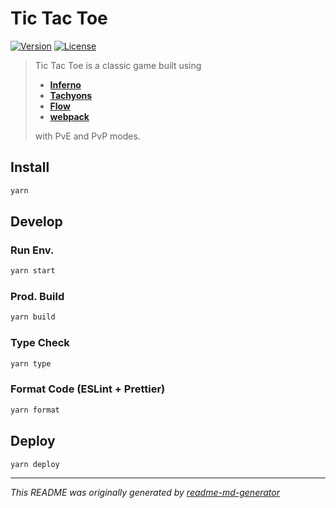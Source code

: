 # Tic Tac Toe
[![Version](https://img.shields.io/badge/dynamic/json?url=https://raw.githubusercontent.com/eldarlrd/tic-tac-toe/main/package.json&query=version&logo=git-extensions&label=version&labelColor=475569&color=0284c7)](https://github.com/eldarlrd/tic-tac-toe/blob/main/package.json)
[![License](https://img.shields.io/badge/dynamic/json?url=https://raw.githubusercontent.com/eldarlrd/tic-tac-toe/main/package.json&query=license&logo=open-source-initiative&logoColor=fff&label=license&labelColor=475569&color=c026d3)](https://github.com/eldarlrd/tic-tac-toe/blob/main/LICENSE)

> Tic Tac Toe is a classic game built using
> - **[Inferno](https://infernojs.org)**
> - **[Tachyons](https://tachyons.io)**
> - **[Flow](https://flow.org)**
> - **[webpack](https://webpack.js.org)**
>
> with PvE and PvP modes.

## Install
```sh
yarn
```
## Develop
### Run Env.
```sh
yarn start
```
### Prod. Build
```sh
yarn build
```
### Type Check
```sh
yarn type
```
### Format Code (ESLint + Prettier)
```sh
yarn format
```
## Deploy
```sh
yarn deploy
```
***
*This README was originally generated by [readme-md-generator](https://github.com/kefranabg/readme-md-generator)*